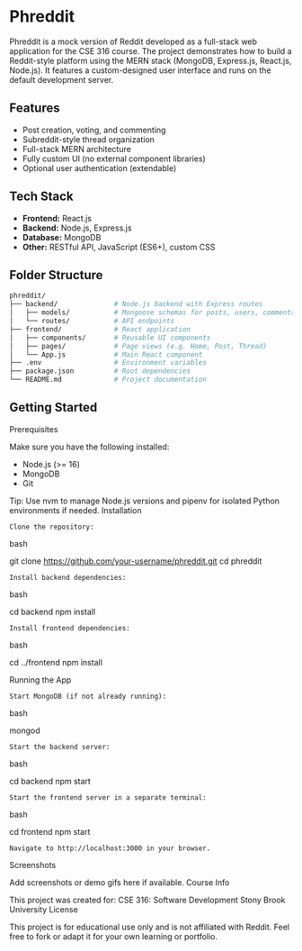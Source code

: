 # Phreddit

Phreddit is a mock version of Reddit developed as a full-stack web application for the CSE 316 course. The project demonstrates how to build a Reddit-style platform using the MERN stack (MongoDB, Express.js, React.js, Node.js). It features a custom-designed user interface and runs on the default development server.

## Features

- Post creation, voting, and commenting
- Subreddit-style thread organization
- Full-stack MERN architecture
- Fully custom UI (no external component libraries)
- Optional user authentication (extendable)

## Tech Stack

- **Frontend:** React.js  
- **Backend:** Node.js, Express.js  
- **Database:** MongoDB  
- **Other:** RESTful API, JavaScript (ES6+), custom CSS

## Folder Structure

```bash
phreddit/
├── backend/              # Node.js backend with Express routes
│   ├── models/           # Mongoose schemas for posts, users, comments
│   └── routes/           # API endpoints
├── frontend/             # React application
│   ├── components/       # Reusable UI components
│   ├── pages/            # Page views (e.g. Home, Post, Thread)
│   └── App.js            # Main React component
├── .env                  # Environment variables
├── package.json          # Root dependencies
└── README.md             # Project documentation
```
## Getting Started
Prerequisites

Make sure you have the following installed:
- Node.js (>= 16)
- MongoDB
- Git

Tip: Use nvm to manage Node.js versions and pipenv for isolated Python environments if needed.
Installation

    Clone the repository:

bash

git clone https://github.com/your-username/phreddit.git
cd phreddit

    Install backend dependencies:

bash

cd backend
npm install

    Install frontend dependencies:

bash

cd ../frontend
npm install

Running the App

    Start MongoDB (if not already running):

bash

mongod

    Start the backend server:

bash

cd backend
npm start

    Start the frontend server in a separate terminal:

bash

cd frontend
npm start

    Navigate to http://localhost:3000 in your browser.

Screenshots

Add screenshots or demo gifs here if available.
Course Info

This project was created for:
CSE 316: Software Development
Stony Brook University
License

This project is for educational use only and is not affiliated with Reddit.
Feel free to fork or adapt it for your own learning or portfolio.
